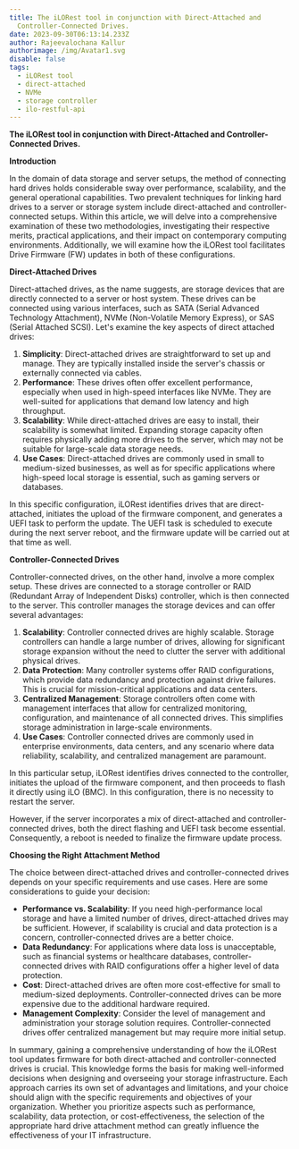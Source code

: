 ```yaml
---
title: The iLORest tool in conjunction with Direct-Attached and
  Controller-Connected Drives.
date: 2023-09-30T06:13:14.233Z
author: Rajeevalochana Kallur
authorimage: /img/Avatar1.svg
disable: false
tags:
  - iLORest tool
  - direct-attached
  - NVMe
  - storage controller
  - ilo-restful-api
---
```


**The iLORest tool in conjunction with Direct-Attached and Controller-Connected Drives.**

**Introduction**

In the domain of data storage and server setups, the method of connecting hard drives holds considerable sway over performance, scalability, and the general operational capabilities. Two prevalent techniques for linking hard drives to a server or storage system include direct-attached and controller-connected setups. Within this article, we will delve into a comprehensive examination of these two methodologies, investigating their respective merits, practical applications, and their impact on contemporary computing environments. Additionally, we will examine how the iLORest tool facilitates Drive Firmware (FW) updates in both of these configurations.

**Direct-Attached Drives**

Direct-attached drives, as the name suggests, are storage devices that are directly connected to a server or host system. These drives can be connected using various interfaces, such as SATA (Serial Advanced Technology Attachment), NVMe (Non-Volatile Memory Express), or SAS (Serial Attached SCSI). Let's examine the key aspects of direct attached drives:

1. **Simplicity**: Direct-attached drives are straightforward to set up and manage. They are typically installed inside the server's chassis or externally connected via cables.
2. **Performance**: These drives often offer excellent performance, especially when used in high-speed interfaces like NVMe. They are well-suited for applications that demand low latency and high throughput.
3. **Scalability**: While direct-attached drives are easy to install, their scalability is somewhat limited. Expanding storage capacity often requires physically adding more drives to the server, which may not be suitable for large-scale data storage needs.
4. **Use Cases**: Direct-attached drives are commonly used in small to medium-sized businesses, as well as for specific applications where high-speed local storage is essential, such as gaming servers or databases.

In this specific configuration, iLORest identifies drives that are direct-attached, initiates the upload of the firmware component, and generates a UEFI task to perform the update. The UEFI task is scheduled to execute during the next server reboot, and the firmware update will be carried out at that time as well.

**Controller-Connected Drives**

Controller-connected drives, on the other hand, involve a more complex setup. These drives are connected to a storage controller or RAID (Redundant Array of Independent Disks) controller, which is then connected to the server. This controller manages the storage devices and can offer several advantages:

1. **Scalability**: Controller connected drives are highly scalable. Storage controllers can handle a large number of drives, allowing for significant storage expansion without the need to clutter the server with additional physical drives.
2. **Data Protection**: Many controller systems offer RAID configurations, which provide data redundancy and protection against drive failures. This is crucial for mission-critical applications and data centers.
3. **Centralized Management**: Storage controllers often come with management interfaces that allow for centralized monitoring, configuration, and maintenance of all connected drives. This simplifies storage administration in large-scale environments.
4. **Use Cases**: Controller connected drives are commonly used in enterprise environments, data centers, and any scenario where data reliability, scalability, and centralized management are paramount.

In this particular setup, iLORest identifies drives connected to the controller, initiates the upload of the firmware component, and then proceeds to flash it directly using iLO (BMC). In this configuration, there is no necessity to restart the server.

However, if the server incorporates a mix of direct-attached and controller-connected drives, both the direct flashing and UEFI task become essential. Consequently, a reboot is needed to finalize the firmware update process.

**Choosing the Right Attachment Method**

The choice between direct-attached drives and controller-connected drives depends on your specific requirements and use cases. Here are some considerations to guide your decision:

* **Performance vs. Scalability**: If you need high-performance local storage and have a limited number of drives, direct-attached drives may be sufficient. However, if scalability is crucial and data protection is a concern, controller-connected drives are a better choice.
* **Data Redundancy**: For applications where data loss is unacceptable, such as financial systems or healthcare databases, controller-connected drives with RAID configurations offer a higher level of data protection.
* **Cost**: Direct-attached drives are often more cost-effective for small to medium-sized deployments. Controller-connected drives can be more expensive due to the additional hardware required.
* **Management Complexity**: Consider the level of management and administration your storage solution requires. Controller-connected drives offer centralized management but may require more initial setup.

In summary, gaining a comprehensive understanding of how the iLORest tool updates firmware for both direct-attached and controller-connected drives is crucial. This knowledge forms the basis for making well-informed decisions when designing and overseeing your storage infrastructure. Each approach carries its own set of advantages and limitations, and your choice should align with the specific requirements and objectives of your organization. Whether you prioritize aspects such as performance, scalability, data protection, or cost-effectiveness, the selection of the appropriate hard drive attachment method can greatly influence the effectiveness of your IT infrastructure.
